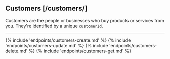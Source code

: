 ## Customers [/customers/]

Customers are the people or businesses who buy products or services from you.  They're identified by a unique `customerId`.

---
{% include 'endpoints/customers-create.md' %}
{% include 'endpoints/customers-update.md' %}
{% include 'endpoints/customers-delete.md' %}
{% include 'endpoints/customers-get.md' %}
